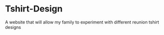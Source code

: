 # Tshirt-Design
A website that will allow my family to experiment with different reunion tshirt designs
